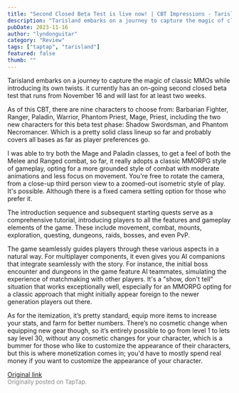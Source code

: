 ```yaml
---
title: "Second Closed Beta Test is live now! | CBT Impressions - Tarisland"
description: "Tarisland embarks on a journey to capture the magic of classic MMOs while introducing its own twists. it currently has an on-going second closed beta test that runs from November 16 and will last for at least two weeks."
pubDate: 2023-11-16
author: "lyndonguitar"
category: "Review"
tags: ["taptap", "tarisland"]
featured: false
thumb: ""
---
```


Tarisland embarks on a journey to capture the magic of classic MMOs while introducing its own twists. it currently has an on-going second closed beta test that runs from November 16 and will last for at least two weeks.

As of this CBT, there are nine characters to choose from: Barbarian Fighter,  Ranger,  Paladin,  Warrior, Phantom Priest, Mage, Priest, including the two new characters for this beta test phase:  Shadow Swordsman, and Phantom Necromancer.  Which is a pretty solid class lineup so far and probably covers all bases as far as player preferences go.

I was able to try both the Mage and Paladin classes, to get a feel of both the Melee and Ranged combat, so far, it really adopts a classic MMORPG style of gameplay, opting for a more grounded style of combat with moderate animations and less focus on movement.  You're free to rotate the camera, from a close-up third person view to a zoomed-out isometric style of play. It's possible. Although there is a fixed camera setting option for those who prefer it.

The introduction sequence and subsequent starting quests serve as a comprehensive tutorial, introducing players to all the features and gameplay elements of the game. These include movement, combat, mounts, exploration, questing, dungeons, raids, bosses, and even PvP.

The game seamlessly guides players through these various aspects in a natural way. For multiplayer components, it even gives you AI companions that integrate seamlessly with the story. For instance, the initial boss encounter and dungeons in the game feature AI teammates, simulating the experience of matchmaking with other players. It's a "show, don't tell" situation that works exceptionally well, especially for an MMORPG opting for a classic approach that might initially appear foreign to the newer generation players out there.

As for the itemization, it’s pretty standard, equip more items to increase your stats, and farm for better numbers. There’s no cosmetic change when equipping new gear though, so it’s entirely possible to go from level 1 to lets say level 30, without any cosmetic changes for your character, which is a bummer for those who like to customize the appearance of their characters, but this is where monetization comes in; you'd have to mostly spend real money if you want to customize the appearance of your character.

[Original link](https://www.taptap.io/post/6555702)<br><span style="font-size: 0.95em; color: #888;">Originally posted on TapTap.</span>
